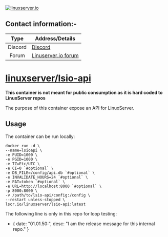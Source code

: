 <!-- DO NOT EDIT THIS FILE MANUALLY -->
<!-- Please read https://github.com/linuxserver/docker-lsio-api/blob/main/.github/CONTRIBUTING.md -->
[linuxserverurl]: https://linuxserver.io
[forumurl]: https://discourse.linuxserver.io
[huburl]: https://hub.docker.com/r/linuxserver/lsio-api/
[pipelineurl]: https://github.com/linuxserver/pipeline-triggers

[![linuxserver.io](https://raw.githubusercontent.com/linuxserver/docker-templates/master/linuxserver.io/img/linuxserver_medium.png?v=4&s=4000)][linuxserverurl]


## Contact information:-

| Type | Address/Details |
| :---: | --- |
| Discord | [Discord](https://discord.gg/linuxserver) |
| Forum | [Linuserver.io forum][forumurl] |

# [linuxserver/lsio-api][huburl]

**This container is not meant for public consumption as it is hard coded to LinuxServer repos**

The purpose of this container expose an API for LinuxServer.

## Usage

The container can be run locally:

```
docker run -d \
--name=lsioapi \
-e PUID=1000 \
-e PGID=1000 \
-e TZ=Etc/UTC \
-e CI=0 `#optional` \
-e DB_FILE=/config/api.db `#optional` \
-e INVALIDATE_HOURS=24 `#optional` \
-e PAT=token `#optional` \
-e URL=http://localhost:8000 `#optional` \
-p 8000:8000 \
-v /path/to/lsio-api/config:/config \
--restart unless-stopped \
lscr.io/linuxserver/lsio-api:latest
```

The following line is only in this repo for loop testing:

- { date: "01.01.50:", desc: "I am the release message for this internal repo." }
